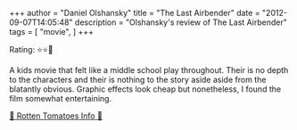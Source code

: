 +++
author = "Daniel Olshansky"
title = "The Last Airbender"
date = "2012-09-07T14:05:48"
description = "Olshansky's review of The Last Airbender"
tags = [
    "movie",
]
+++

Rating: ⭐⭐🌟

A kids movie that felt like a middle school play throughout. Their is no depth to the characters and their is nothing to the story aside aside from the blatantly obvious.  Graphic effects look cheap but nonetheless, I found the film somewhat entertaining.

[🍅 Rotten Tomatoes Info 🍅](https://www.rottentomatoes.com//m/last_airbender)